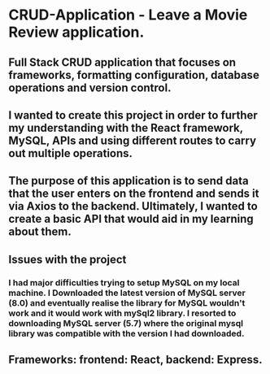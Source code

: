 # CRUD-Application - Leave a Movie Review application.

## Full Stack CRUD application that focuses on frameworks, formatting configuration, database operations and version control.

## I wanted to create this project in order to further my understanding with the React framework, MySQL, APIs and using different routes to carry out multiple operations.

## The purpose of this application is to send data that the user enters on the frontend and sends it via Axios to the backend. Ultimately, I wanted to create a basic API that would aid in my learning about them.

## Issues with the project 

### I had major difficulties trying to setup MySQL on my local machine. I Downloaded the latest version of MySQL server (8.0) and eventually realise the library for MySQL wouldn't work and it would work with mySql2 library. I resorted to downloading MySQL server (5.7) where the original mysql library was compatible with the version I had downloaded.

## Frameworks: frontend: React, backend: Express.


